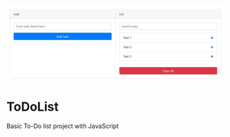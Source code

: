 ![alt text](https://github.com/hamdicatal/ToDoList/blob/master/screens/todolist.JPG)
# ToDoList
Basic To-Do list project with JavaScript
